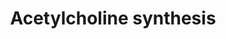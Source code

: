 ---
annotations:
- id: PW:0000408
  parent: classic metabolic pathway
  type: Pathway Ontology
  value: acetylcholine metabolic pathway
authors:
- A.Kwa
- MaintBot
- Thomas
- Toxlab
- Christine Chichester
- Khanspers
- Mkutmon
- Eweitz
description: Acetylcholine is an important neurotransmitter. It can be rapidly released
  in the synaptic cleft upon activation of the neuron. In the synaptic cleft the compound
  is degraded rapidly into choline and acetate, this is essential for proper neuronal
  functioning. Choline and Acetate are taken up into the cytosol and recycled for
  the next activation.
last-edited: 2021-05-14
organisms:
- Mus musculus
redirect_from:
- /index.php/Pathway:WP175
- /instance/WP175
revision: null
schema-jsonld:
- '@context': https://schema.org/
  '@id': https://wikipathways.github.io/pathways/WP175.html
  '@type': Dataset
  creator:
    '@type': Organization
    name: WikiPathways
  description: Acetylcholine is an important neurotransmitter. It can be rapidly released
    in the synaptic cleft upon activation of the neuron. In the synaptic cleft the
    compound is degraded rapidly into choline and acetate, this is essential for proper
    neuronal functioning. Choline and Acetate are taken up into the cytosol and recycled
    for the next activation.
  keywords:
  - Acetate
  - Acetyl-CoA
  - Acetylcholine
  - Ache
  - Chat
  - Chka
  - Choline
  - Cytidine diphosphate choline
  - Glycerophosphocholine
  - Pcyt1a
  - Pdha1
  - Pdha2
  - Pemt
  - Phosphatidylcholine
  - Phosphatidylethanolamine
  - Phosphorylcholine
  - Pyruvate from Glycolysis
  license: CC0
  name: Acetylcholine synthesis
seo: CreativeWork
title: Acetylcholine synthesis
wpid: WP175
---